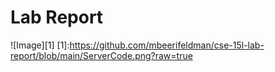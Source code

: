 # Lab Report
![Image][1]
[1]:https://github.com/mbeerifeldman/cse-15l-lab-report/blob/main/ServerCode.png?raw=true

